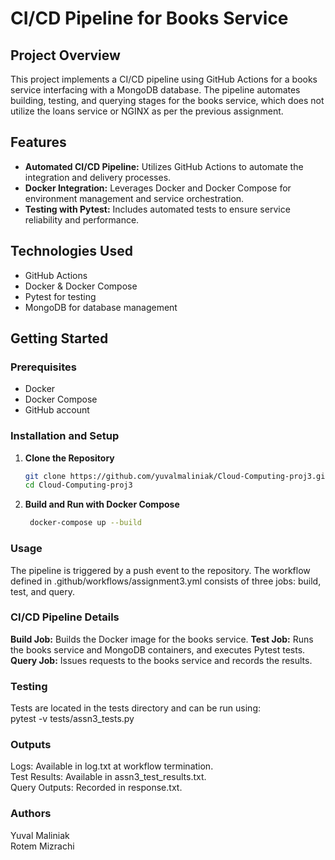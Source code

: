 # CI/CD Pipeline for Books Service

## Project Overview
This project implements a CI/CD pipeline using GitHub Actions for a books service interfacing with a MongoDB database. The pipeline automates building, testing, and querying stages for the books service, which does not utilize the loans service or NGINX as per the previous assignment.

## Features
- **Automated CI/CD Pipeline:** Utilizes GitHub Actions to automate the integration and delivery processes.
- **Docker Integration:** Leverages Docker and Docker Compose for environment management and service orchestration.
- **Testing with Pytest:** Includes automated tests to ensure service reliability and performance.

## Technologies Used
- GitHub Actions
- Docker & Docker Compose
- Pytest for testing
- MongoDB for database management

## Getting Started

### Prerequisites
- Docker
- Docker Compose
- GitHub account

### Installation and Setup
1. **Clone the Repository**
   ```bash
   git clone https://github.com/yuvalmaliniak/Cloud-Computing-proj3.git
   cd Cloud-Computing-proj3
2. **Build and Run with Docker Compose**
     ```bash
      docker-compose up --build

### Usage
The pipeline is triggered by a push event to the repository.
The workflow defined in .github/workflows/assignment3.yml consists of three jobs: build, test, and query.

### CI/CD Pipeline Details
**Build Job:** Builds the Docker image for the books service.
**Test Job:** Runs the books service and MongoDB containers, and executes Pytest tests.
**Query Job:** Issues requests to the books service and records the results.

### Testing
Tests are located in the tests directory and can be run using:\
  pytest -v tests/assn3_tests.py


### Outputs
Logs: Available in log.txt at workflow termination.\
Test Results: Available in assn3_test_results.txt.\
Query Outputs: Recorded in response.txt.

### Authors
Yuval Maliniak \
Rotem Mizrachi

